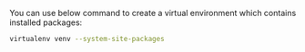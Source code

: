 You can use below command to create a virtual environment which contains installed packages:
```bash
virtualenv venv --system-site-packages
```
